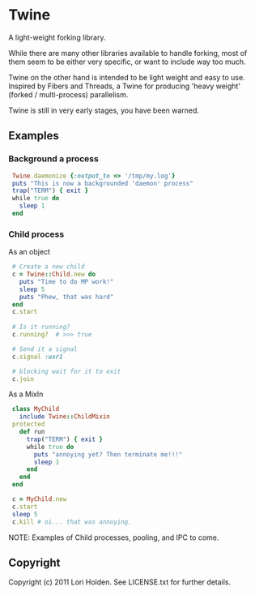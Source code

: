 # Twine

A light-weight forking library.

While there are many other libraries available to handle forking, most of them 
seem to be either very specific, or want to include way too much. 

Twine on the other hand is intended to be light weight and easy to use. 
Inspired by Fibers and Threads, a Twine for producing 'heavy weight' (forked 
/ multi-process) parallelism.

Twine is still in very early stages, you have been warned.

## Examples

### Background a process
```ruby
 Twine.daemonize {:output_to => '/tmp/my.log'}
 puts "This is now a backgrounded 'daemon' process"
 trap("TERM") { exit }
 while true do
   sleep 1
 end
```

### Child process
As an object
```ruby
 # Create a new child
 c = Twine::Child.new do
   puts "Time to do MP work!"
   sleep 5
   puts "Phew, that was hard"
 end
 c.start
 
 # Is it running?
 c.running?  # >>> true

 # Send it a signal
 c.signal :usr1

 # blocking wait for it to exit
 c.join     
```

As a MixIn
```ruby
 class MyChild
   include Twine::ChildMixin
 protected
   def run
     trap("TERM") { exit }
     while true do
       puts "annoying yet? Then terminate me!!!"
       sleep 1
     end
   end
 end

 c = MyChild.new
 c.start
 sleep 5
 c.kill # oi... that was annoying.
```
NOTE: Examples of Child processes, pooling, and IPC to come.

## Copyright
Copyright (c) 2011 Lori Holden. See LICENSE.txt for further details.
